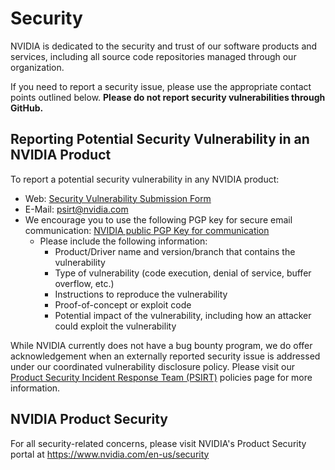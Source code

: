# Security

NVIDIA is dedicated to the security and trust of our software products and services, including all source code repositories managed through our organization.

If you need to report a security issue, please use the appropriate contact points outlined below. **Please do not report security vulnerabilities through GitHub.**

## Reporting Potential Security Vulnerability in an NVIDIA Product

To report a potential security vulnerability in any NVIDIA product:

- Web: [Security Vulnerability Submission Form](https://www.nvidia.com/object/submit-security-vulnerability.html)
- E-Mail: <psirt@nvidia.com>
- We encourage you to use the following PGP key for secure email communication: [NVIDIA public PGP Key for communication](https://www.nvidia.com/en-us/security/pgp-key)
  - Please include the following information:
    - Product/Driver name and version/branch that contains the vulnerability
    - Type of vulnerability (code execution, denial of service, buffer overflow, etc.)
    - Instructions to reproduce the vulnerability
    - Proof-of-concept or exploit code
    - Potential impact of the vulnerability, including how an attacker could exploit the vulnerability

While NVIDIA currently does not have a bug bounty program, we do offer acknowledgement when an externally reported security issue is addressed under our coordinated vulnerability disclosure policy. Please visit our [Product Security Incident Response Team (PSIRT)](https://www.nvidia.com/en-us/security/psirt-policies/) policies page for more information.

## NVIDIA Product Security

For all security-related concerns, please visit NVIDIA's Product Security portal at <https://www.nvidia.com/en-us/security>
